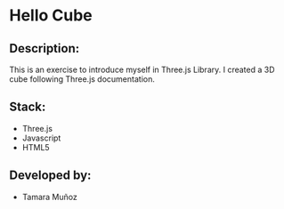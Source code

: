 # Hello Cube

## Description:
This is an exercise to introduce myself in Three.js Library. I created a 3D cube following Three.js documentation.

## Stack:
- Three.js
- Javascript
- HTML5

## Developed by:
- Tamara Muñoz